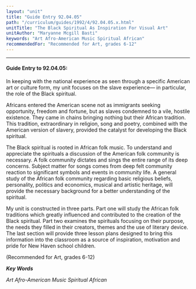 ```yaml
---
layout: "unit"
title: "Guide Entry 92.04.05"
path: "/curriculum/guides/1992/4/92.04.05.x.html"
unitTitle: "The Black Spiritual As Inspiration For Visual Art"
unitAuthor: "Maryanne Mcgill Basti"
keywords: "Art Afro-American Music Spiritual African"
recommendedFor: "Recommended for Art, grades 6-12"
---
```

<body>
<hr/>
 <h4>
  Guide Entry to 92.04.05:
 </h4>
 In keeping with the national experience as seen through a specific American art or culture form, my unit focuses on the slave experience— in particular, the role of the Black spiritual.
 <p>
  Africans entered the American scene not as immigrants seeking opportunity, freedom and fortune, but as slaves condemned to a vile, hostile existence. They came in chains bringing nothing but their African tradition. This tradition, extraordinary in religion, song and poetry, combined with the American version of slavery, provided the catalyst for developing the Black spiritual.
 </p>
 <p>
  The Black spiritual is rooted in African folk music. To understand and appreciate the spirituals a discussion of the American folk community is necessary. A folk community dictates and sings the entire range of its deep concerns. Subject matter for songs comes from deep felt community reaction to significant symbols and events in community life. A general study of the African folk community regarding basic religious beliefs, personality, politics and economics, musical and artistic heritage, will provide the necessary background for a better understanding of the spiritual.
 </p>
 <p>
  My unit is constructed in three parts. Part one will study the African folk traditions which greatly influenced and contributed to the creation of the Black spiritual. Part two examines the spirituals focusing on their purpose, the needs they filled in their creators, themes and the use of literary device. The last section will provide three lesson plans designed to bring this information into the classroom as a source of inspiration, motivation and pride for New Haven school children.
 </p>
 <p>
  (Recommended for Art, grades 6-12)
 </p>
<p>
  <b>
   <i>
    Key Words
   </i>
  </b>
  <br/>
 </p>
 <p>
  <i>
   Art Afro-American Music Spiritual African
  </i>
 </p>

</body>